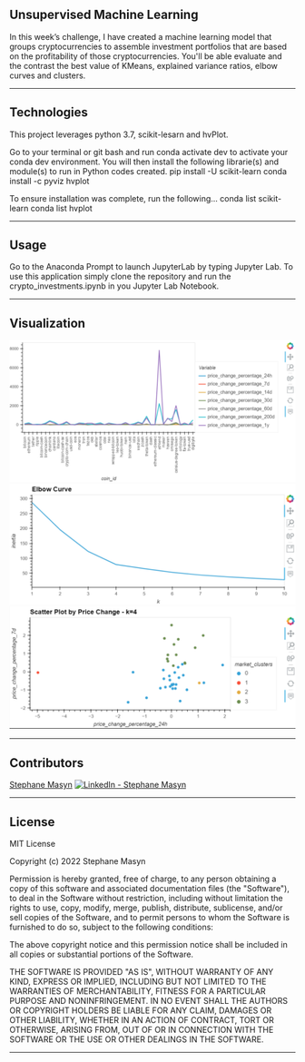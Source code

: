 ## Unsupervised Machine Learning

In this week’s challenge, I have created a machine learning model that groups cryptocurrencies to assemble investment portfolios that are based on the profitability of those cryptocurrencies. You'll be able evaluate and the contrast the best value of KMeans, explained variance ratios, elbow curves and clusters.

---

## Technologies

This project leverages python 3.7, scikit-lesarn and hvPlot.

Go to your terminal or git bash and run conda activate dev to activate your conda dev environment. 
You will then install the following librarie(s) and module(s) to run in Python codes created.
    pip install -U scikit-learn
    conda install -c pyviz hvplot
    
To ensure installation was complete, run the following...
    conda list scikit-learn
    conda list hvplot

---

## Usage

Go to the Anaconda Prompt to launch JupyterLab by typing Jupyter Lab. To use this application simply clone the repository and run the crypto_investments.ipynb in you Jupyter Lab Notebook.

---


## Visualization

![df_market_data_hvplot](Images/Market_plot.png)
![elbow_curve](Images/Elbow_curve.png)
![scatter_plot](Images/Scatter_plot.png)


---

## Contributors

[Stephane Masyn](https://www.linkedin.com/in/stephane-masyn-35b16817a/) [<img src="https://cdn2.auth0.com/docs/media/connections/linkedin.png" alt="LinkedIn -  Stephane Masyn" width=15/>](https://www.linkedin.com/in/stephane-masyn-35b16817a/)

---

## License

MIT License

Copyright (c) 2022 Stephane Masyn

Permission is hereby granted, free of charge, to any person obtaining a copy
of this software and associated documentation files (the "Software"), to deal
in the Software without restriction, including without limitation the rights
to use, copy, modify, merge, publish, distribute, sublicense, and/or sell
copies of the Software, and to permit persons to whom the Software is
furnished to do so, subject to the following conditions:

The above copyright notice and this permission notice shall be included in all
copies or substantial portions of the Software.

THE SOFTWARE IS PROVIDED "AS IS", WITHOUT WARRANTY OF ANY KIND, EXPRESS OR
IMPLIED, INCLUDING BUT NOT LIMITED TO THE WARRANTIES OF MERCHANTABILITY,
FITNESS FOR A PARTICULAR PURPOSE AND NONINFRINGEMENT. IN NO EVENT SHALL THE
AUTHORS OR COPYRIGHT HOLDERS BE LIABLE FOR ANY CLAIM, DAMAGES OR OTHER
LIABILITY, WHETHER IN AN ACTION OF CONTRACT, TORT OR OTHERWISE, ARISING FROM,
OUT OF OR IN CONNECTION WITH THE SOFTWARE OR THE USE OR OTHER DEALINGS IN THE
SOFTWARE.

---
